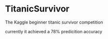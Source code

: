 # TitanicSurvivor
The Kaggle beginner titanic survivor competition

currently it achieved a 78% predicition accuracy
